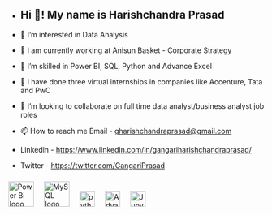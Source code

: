 


- <h2 align="left">Hi 👋! My name is Harishchandra Prasad </h2>

- 👀 I’m interested in Data Analysis
- 📒 I am currently working at Anisun Basket - Corporate Strategy
- 🌱 I’m skilled in Power BI, SQL, Python and Advance Excel
- 📘 I have done three virtual internships in companies like Accenture, Tata and PwC
- 💞️ I’m looking to collaborate on full time data analyst/business analyst job roles
- 📫 How to reach me Email - gharishchandraprasad@gmail.com
- Linkedin - https://www.linkedin.com/in/gangariharishchandraprasad/
- Twitter - https://twitter.com/GangariPrasad





###

<div align="left">
  <img src="https://images.datacamp.com/image/upload/v1714478776/re388xshtgihucfiiavf.png" height="50" alt="Power Bi logo"  />
  <img width="12" />
  <img src="https://encrypted-tbn0.gstatic.com/images?q=tbn:ANd9GcSWlGLH72Yh7sPDvzsPSw-xD4Nl7eOwjTXOpXwZIgOFMA&s" height="50" alt="MySQL logo"  />
  <img width="12" />
    <img src="https://cdn.jsdelivr.net/gh/devicons/devicon/icons/python/python-original.svg" height="30" alt="python logo"  />
  <img width="12" />
  <img src="https://upload.wikimedia.org/wikipedia/commons/thumb/3/34/Microsoft_Office_Excel_%282019%E2%80%93present%29.svg/800px-Microsoft_Office_Excel_%282019%E2%80%93present%29.svg.png" height="30" alt="Advanced Excel logo"  />
  <img width="12" />
  <img src="https://upload.wikimedia.org/wikipedia/commons/thumb/3/38/Jupyter_logo.svg/1200px-Jupyter_logo.svg.png" height="30" alt="Jupyter notebook logo"  />
  <img width="12" />
 
</div>

###




###







